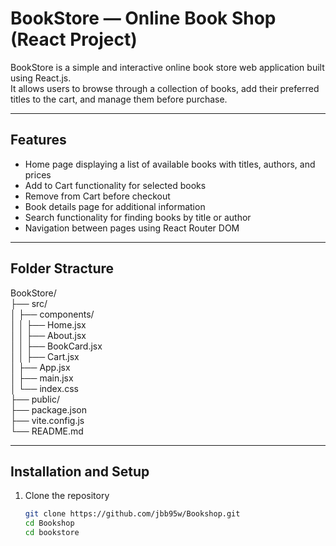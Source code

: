 # BookStore — Online Book Shop (React Project)

BookStore is a simple and interactive online book store web application built using React.js.  
It allows users to browse through a collection of books, add their preferred titles to the cart, and manage them before purchase.  


---

## Features

- Home page displaying a list of available books with titles, authors, and prices  
- Add to Cart functionality for selected books  
- Remove from Cart before checkout  
- Book details page for additional information  
- Search functionality for finding books by title or author  
- Navigation between pages using React Router DOM

---

## Folder Stracture

BookStore/<br>
├── src/<br>
│   ├── components/<br>
│   │   ├── Home.jsx<br>
│   │   ├── About.jsx<br>
│   │   ├── BookCard.jsx<br>
│   │   ├── Cart.jsx<br>
│   ├── App.jsx<br>
│   ├── main.jsx<br>
│   └── index.css<br>
├── public/<br>
├── package.json<br>
├── vite.config.js<br>
└── README.md<br>

---

## Installation and Setup

1. Clone the repository  
   ```bash
   git clone https://github.com/jbb95w/Bookshop.git
   cd Bookshop
   cd bookstore